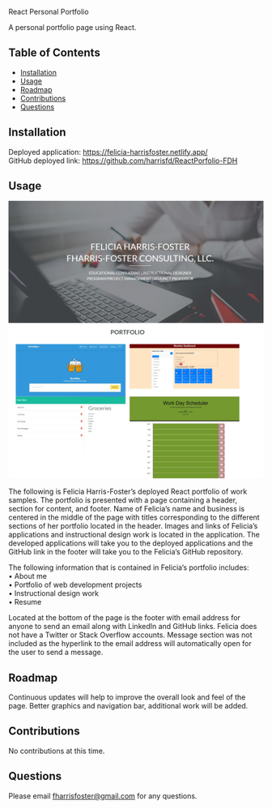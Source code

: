 React Personal Portfolio

A personal portfolio page using React.

## Table of Contents
- [Installation](#installation)
- [Usage](#usage)
- [Roadmap](#roadmap)
- [Contributions](#contributions)
- [Questions](#questions)

## Installation
Deployed application: https://felicia-harrisfoster.netlify.app/
<br />
GitHub deployed link: https://github.com/harrisfd/ReactPorfolio-FDH

## Usage

<img src="./public/images/Ffharrisfosterconsultingwebpage.jpg" alt="JPG of the application" />
<img src="./public/images/worksamples.jpg" alt="JPG of the sample applications"/>

The following is Felicia Harris-Foster’s deployed React portfolio of work samples.  The portfolio is presented with a page containing a header, section for content, and footer.  Name of Felicia’s name and business is centered in the middle of the page with titles corresponding to the different sections of her portfolio located in the header. Images and links of Felicia’s applications and instructional design work is located in the application. The developed applications will take you to the deployed applications and the GitHub link in the footer will take you to the Felicia’s GitHub repository. 

The following information that is contained in Felicia’s portfolio includes:
<br />
    •	About me
    <br />
    •	Portfolio of web development projects
    <br />
    •	Instructional design work
    <br />
    •	Resume

Located at the bottom of the page is the footer with email address for anyone to send an email along with LinkedIn and GitHub links. Felicia does not have a Twitter or Stack Overflow accounts. Message section was not included as the hyperlink to the email address will automatically open for the user to send a message. 

## Roadmap

Continuous updates will help to improve the overall look and feel of the page.  Better graphics and navigation bar, additional work will be added. 

## Contributions

No contributions at this time.

## Questions

Please email fharrisfoster@gmail.com for any questions.

